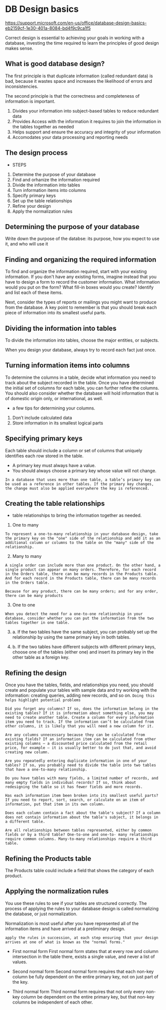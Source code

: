 # DB Design basics
https://support.microsoft.com/en-us/office/database-design-basics-eb2159cf-1e30-401a-8084-bd4f9c9ca1f5

Correct design is essential to achieving your goals in working with a database, investing the time required to learn the principles of good design makes sense.

## What is good database design?
The first principle is that duplicate information (called redundant data) is bad, because it wastes space and increases the likelihood of errors and inconsistencies.

The second principle is that the correctness and completeness of information is important.
1. Divides your information into subject-based tables to reduce redundant data
2. Provides Access with the information it requires to join the information in the tables together as needed
3. Helps support and ensure the accuracy and integrity of your information
4. Accomodates your data processing and reporting needs

## The design process
* STEPS
1. Determine the purpose of your database
2. Find and orhanize the information required
3. Divide the information into tables
4. Turn information items into columns
5. Specify primary keys
6. Set up the table relationships
7. Refine your design
8. Apply the normalization rules

## Determining the purpose of your database
Write down the purpose of the databse: its purpose, how you expect to use it, and who will use it

## Finding and organizing the required information
To find and organize the information required, start with your existing information. If you don't have any existing forms, imagine instead that you have to design a form to record the customer information. What information would you put on the form? What fill-in boxes would you create? Identify and list each of these items.

Next, consider the types of reports or mailings you might want to produce from the database. A key point to remember is that you should break each piece of information into its smallest useful parts.

## Dividing the information into tables
To divide the information into tables, choose the major entities, or subjects.

When you design your database, always try to record each fact just once.

## Turning information items into columns
To determine the columns in a table, decide what information you need to track about the subject recorded in the table. Once you have determined the initial set of columns for each table, you can further refine the columns. You should also consider whether the database will hold information that is of domestic origin only, or international, as well.

* a few tips for determining your columns.
1. Don’t include calculated data    
2. Store information in its smallest logical parts    

## Specifying primary keys
Each table should include a column or set of columns that uniquely identifies each row stored in the table.
* A primary key must always have a value.
* You should always choose a primary key whose value will not change. 
```
In a database that uses more than one table, a table’s primary key can be used as a reference in other tables. If the primary key changes, the change must also be applied everywhere the key is referenced.
```

## Creating the table relationships
* table relationships to bring the information together as needed.
1. One to many
```
To represent a one-to-many relationship in your database design, take the primary key on the "one" side of the relationship and add it as an additional column or columns to the table on the "many" side of the relationship. 
```
2. Many to many
```
A single order can include more than one product. On the other hand, a single product can appear on many orders. Therefore, for each record in the Orders table, there can be many records in the Products table. And for each record in the Products table, there can be many records in the Orders table.

Because for any product, there can be many orders; and for any order, there can be many products
```
3. One to one
```
When you detect the need for a one-to-one relationship in your database, consider whether you can put the information from the two tables together in one table. 
```
3. a.  If the two tables have the same subject, you can probably set up the relationship by using the same primary key in both tables.

3. b. If the two tables have different subjects with different primary keys, choose one of the tables (either one) and insert its primary key in the other table as a foreign key.

## Refining the design
Once you have the tables, fields, and relationships you need, you should create and populate your tables with sample data and try working with the information: creating queries, adding new records, and so on. `Doing this helps highlight potential problems`

```
Did you forget any columns? If so, does the information belong in the existing tables? If it is information about something else, you may need to create another table. Create a column for every information item you need to track. If the information can’t be calculated from other columns, it is likely that you will need a new column for it.

Are any columns unnecessary because they can be calculated from existing fields? If an information item can be calculated from other existing columns — a discounted price calculated from the retail price, for example — it is usually better to do just that, and avoid creating new column.

Are you repeatedly entering duplicate information in one of your tables? If so, you probably need to divide the table into two tables that have a one-to-many relationship.

Do you have tables with many fields, a limited number of records, and many empty fields in individual records? If so, think about redesigning the table so it has fewer fields and more records.

Has each information item been broken into its smallest useful parts? If you need to report, sort, search, or calculate on an item of information, put that item in its own column.

Does each column contain a fact about the table's subject? If a column does not contain information about the table's subject, it belongs in a different table.

Are all relationships between tables represented, either by common fields or by a third table? One-to-one and one-to- many relationships require common columns. Many-to-many relationships require a third table.
```

## Refining the Products table
The Products table could include a field that shows the category of each product.

## Applying the normalization rules
You use these rules to see if your tables are structured correctly. The process of applying the rules to your database design is called normalizing the database, or just normalization.

Normalization is most useful after you have represented all of the information items and have arrived at a preliminary design.
```
apply the rules in succession, at each step ensuring that your design arrives at one of what is known as the "normal forms."
```
* First normal form
First normal form states that at every row and column intersection in the table there, exists a single value, and never a list of values. 

* Second normal form
Second normal form requires that each non-key column be fully dependent on the entire primary key, not on just part of the key.

* Third normal form
Third normal form requires that not only every non-key column be dependent on the entire primary key, but that non-key columns be independent of each other.